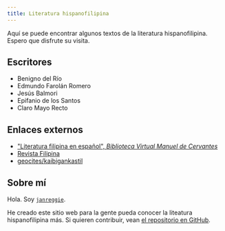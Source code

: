 ```yaml
---
title: Literatura hispanofilipina
---
```


Aquí se puede encontrar algunos textos de la literatura hispanofilipina.
Espero que disfrute su visita.

## Escritores

- Benigno del Río
- Edmundo Farolán Romero
- Jesús Balmori
- Epifanio de los Santos
- Claro Mayo Recto

## Enlaces externos

- ["Literatura filipina en español", *Biblioteca Virtual Manuel de Cervantes*](http://www.cervantesvirtual.com/portales/literatura_filipina_en_espanol/)
- [Revista Filipina](https://revista.carayanpress.com/)
- [geocites/kaibigankastil](https://www.oocities.org/kaibigankastil/)

## Sobre mí

Hola. Soy [`janreggie`](https://github.com/janreggie/).

He creado este sitio web para la gente pueda conocer la liteatura hispanofilipina más.
Si quieren contribuir, vean [el repositorio en GitHub](https://github.com/janreggie/esfil).
